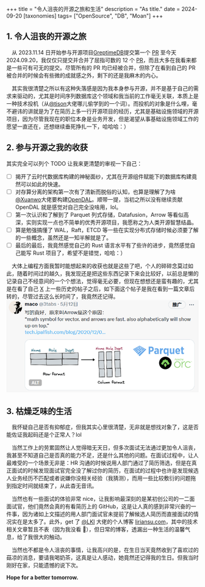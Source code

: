 +++
title = "令人沮丧的开源之旅和生活"
description = "As title."
date = 2024-09-20
[taxonomies]
tags= ["OpenSource", "DB", "Moan"]
+++

## 1. 令人沮丧的开源之旅

&#x2003;从 2023.11.14 日开始参与开源项目[GreptimeDB](https://github.com/GreptimeTeam/greptimedb)提交第一个 [PR](https://github.com/GreptimeTeam/greptimedb/pull/2748) 至今天 2024.09.20，我仅仅只提交并合并了屈指可数的 12 个 [PR](https://github.com/GreptimeTeam/greptimedb/pulls?q=is%3Apr+author%3Arealtaobo+is%3Aclosed)，而且大多在我看来都是一些可有可无的提交。尽管所有的 PR 均已经被合并，但除了在看到自己的 PR 被合并的时候会有些微的成就感之外，剩下的还是我麻木的内心。

&#x2003;其实我很清楚之所以有这种失落感是因为我本身参与开源，并不是基于自己的需求来驱动的，尤其是时间序列数据库这个领域和我当前的工作毫无关联，本质上是一种技术投机（从[@tison](https://www.tisonkun.org/)大佬哪儿偷学到的一个词）。而投机的对象是什么哩，毫不避讳的讲就是为了在简历上多一行开源项目的经历，尤其是基础设施领域的开源项目，因为尽管我现在的职位本身是业务开发，但是渴望从事基础设施领域工作的愿望一直还在，还想继续垂死挣扎一下，哈哈哈：）

## 2. 参与开源之我的收获

其实完全可以列个 TODO 让我来更清楚的审视一下自己：

- [ ] 揭开了云时代数据库构建的神秘面纱，尤其在开源组件赋能下的数据库构建竟然可以如此的快速。
- [ ] 对存算分离的架构第一次有了清新而脱俗的认知，也算是理解了为啥 [@Xuanwo](https://xuanwo.io/)大佬要构建[OpenDAL](https://github.com/apache/opendal)。顺带一提，当初之所以没有继续贡献 OpenDAL 就是感觉对自己完全没啥用，lol。
- [ ] 第一次认识和了解到了 Parquet 列式存储，Datafusion，Arrow 等看似高深，实则实现一点也不简单的优秀开源项目，我愿称之为人类开源智慧结晶。
- [ ] 算是勉强搞懂了 WAL，Raft，ETCD 等一些在实现分布式存储时候必须要了解的一些概念，虽然还是一知半解就是了。
- [ ] 最后的最后，我竟然感觉自己的 Rust 语言水平有了些许的进步，竟然感觉自己能写 Rust 项目了，希望不是错觉，哈哈：）

&#x2003;大体上编程方面我暂时能想起来的收获也就是这些了吧，个人的碎碎念莫过如此，随着时间过的越久，我发现还是把这些东西记录下来会比较好，以前总是懒的记录自己不经意间的一个个想法，觉得毫无必要，但现在想想还是蛮有趣的，尤其是在看了自己 [X](https://x.com/3tabs) 上一些历史的帖子之后，如下面这个帖子是我在看到一篇文章后转的，尽管过去这么长时间了，我竟然还记得。
![Arrow](arrow.png)

## 3. 枯燥乏味的生活

&#x2003;我怀疑自己是否有抑郁症，但我其实心里很清楚，无非就是想找对象了，这是否能佐证我起码还是个正常人？lol

&#x2003;当然工作上的劳累固然让人觉得暗无天日，但多次面试无法通过更加令人沮丧，我甚至不知道自己是否真的能力不足，还是什么其他的问题。在面试过程中，让人最难受的一个场景无非是：HR 沟通的时候说用人部门通过了简历筛选，但是在真正面试的时候发现面试官完全没了解过你的简历，在面试的过程中也许是发现候选人业务经历不匹配或者说嫌你没相关经验（我猜测），而用一些比较敷衍的问题拖到指定时间就结束了，从此杳无音讯。

&#x2003;当然也有一些面试的体验非常 nice，让我影响最深刻的是某初创公司的一二面面试官，他们竟然会真的有看简历上的 GitHub，这是让人真的感到非常兴奋的一件事，因为诸如上文描述的用人部门面试官未提前了解候选人简历而直接面试的情况实在是太多了。此外，get 了 [@LKI](https://github.com/LKI) 大佬的个人博客 [liriansu.com](https://liriansu.com/)，其中的技术相关文章暂且不表（因为我没看 🐶），但日常的博客，透漏出一种生活的温馨气息，给了我很大的触动。

&#x2003;当然也不都是令人沮丧的事情，让我高兴的是，在生日当天竟然收到了喜欢过的菇凉的消息，要请我喝奶茶，这真是让人感动，她竟然还记得我的生日。但我当时刚好在家，只能遗憾的说下次。

**Hope for a better tomorrow.**
